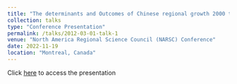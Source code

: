 ```yaml
---
title: "The determinants and Outcomes of Chinese regional growth 2000 to 2020"
collection: talks
type: "Conference Presentation"
permalink: /talks/2012-03-01-talk-1
venue: "North America Regional Science Council (NARSC) Conference"
date: 2022-11-19
location: "Montreal, Canada"
---
```


Click [here](http://wenzhengli-etal.github.io/files/NARSC2022_wl_jc.pdf) to access the presentation


